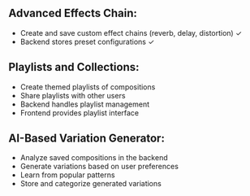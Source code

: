 ## Advanced Effects Chain:

- Create and save custom effect chains (reverb, delay, distortion) ✓
- Backend stores preset configurations ✓

## Playlists and Collections:

- Create themed playlists of compositions
- Share playlists with other users
- Backend handles playlist management
- Frontend provides playlist interface

## AI-Based Variation Generator:

- Analyze saved compositions in the backend
- Generate variations based on user preferences
- Learn from popular patterns
- Store and categorize generated variations

